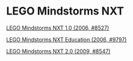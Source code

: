 # LEGO Mindstorms NXT

[LEGO Mindstorms NXT 1.0 (2006, #8527)](https://www.lego.com/en-us/service/buildinginstructions/8527)

[LEGO Mindstorms NXT Education (2006, #9797)](https://www.lego.com/en-us/service/buildinginstructions/9797)

[LEGO Mindstorms NXT 2.0 (2009, #8547)](https://www.lego.com/en-us/service/buildinginstructions/8547)
